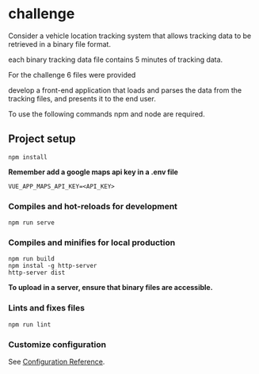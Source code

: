 # challenge

Consider a vehicle location tracking system that allows tracking data to be retrieved in a binary file format.

each binary tracking data file contains 5 minutes of tracking data.

For the challenge 6 files were provided

develop a front-end application that loads and parses the data from the tracking files, and
presents it to the end user.

To use the following commands npm and node are required.

## Project setup

```
npm install
```

**Remember add a google maps api key in a .env file**

```
VUE_APP_MAPS_API_KEY=<API_KEY>
```

### Compiles and hot-reloads for development

```
npm run serve
```

### Compiles and minifies for local production

```
npm run build
npm instal -g http-server
http-server dist
```

**To upload in a server, ensure that binary files are accessible.**

### Lints and fixes files

```
npm run lint
```

### Customize configuration

See [Configuration Reference](https://cli.vuejs.org/config/).
